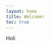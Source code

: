 ```yaml
---
layout: home
title: Welcome!
toc: true
---
```

Holi
<!--Not Pure Poole supports [MathJax](https://www.mathjax.org/). You can enable it on a page by setting `math: true` in the front matter.-->

